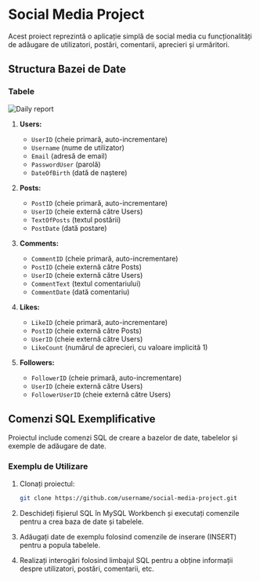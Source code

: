 # Social Media Project

Acest proiect reprezintă o aplicație simplă de social media cu funcționalități de adăugare de utilizatori, postări, comentarii, aprecieri și urmăritori.

## Structura Bazei de Date

### Tabele

  ![Daily report](https://github.com/legendadr/MySQL-Project/blob/main/designBazaDeDateSocialMedia.png)

1. **Users:**
   - `UserID` (cheie primară, auto-incrementare)
   - `Username` (nume de utilizator)
   - `Email` (adresă de email)
   - `PasswordUser` (parolă)
   - `DateOfBirth` (dată de naștere)

2. **Posts:**
   - `PostID` (cheie primară, auto-incrementare)
   - `UserID` (cheie externă către Users)
   - `TextOfPosts` (textul postării)
   - `PostDate` (dată postare)

3. **Comments:**
   - `CommentID` (cheie primară, auto-incrementare)
   - `PostID` (cheie externă către Posts)
   - `UserID` (cheie externă către Users)
   - `CommentText` (textul comentariului)
   - `CommentDate` (dată comentariu)

4. **Likes:**
   - `LikeID` (cheie primară, auto-incrementare)
   - `PostID` (cheie externă către Posts)
   - `UserID` (cheie externă către Users)
   - `LikeCount` (numărul de aprecieri, cu valoare implicită 1)

5. **Followers:**
   - `FollowerID` (cheie primară, auto-incrementare)
   - `UserID` (cheie externă către Users)
   - `FollowerUserID` (cheie externă către Users)

## Comenzi SQL Exemplificative

Proiectul include comenzi SQL de creare a bazelor de date, tabelelor și exemple de adăugare de date.

### Exemplu de Utilizare


1. Clonați proiectul:

   ```bash
   git clone https://github.com/username/social-media-project.git

2. Deschideți fișierul SQL în MySQL Workbench și executați comenzile pentru a crea baza de date și tabelele.

3. Adăugați date de exemplu folosind comenzile de inserare (INSERT) pentru a popula tabelele.

4. Realizați interogări folosind limbajul SQL pentru a obține informații despre utilizatori, postări, comentarii, etc.
